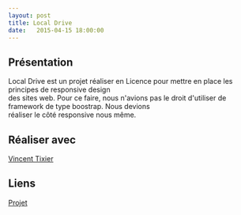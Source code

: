 ```yaml
---
layout: post
title: Local Drive
date:   2015-04-15 18:00:00
---
```


<h2>Présentation</h2>
<p>
	Local Drive est un projet réaliser en Licence pour mettre en place les principes de responsive design<br/>
des sites web. Pour ce faire, nous n'avions pas le droit d'utiliser de framework de type boostrap. Nous devions<br/>
réaliser le côté responsive nous même.
</p>
<h2>Réaliser avec</h2>
<a href="https://github.com/vTixier1/">Vincent Tixier</a>
<h2>Liens</h2>
<a href="https://github.com/VincentVoyer/LocalDrive">Projet</a>